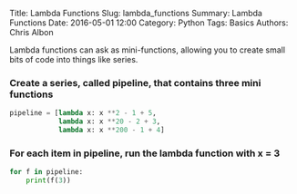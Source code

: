 Title: Lambda Functions
Slug: lambda_functions
Summary: Lambda Functions
Date: 2016-05-01 12:00
Category: Python
Tags: Basics
Authors: Chris Albon



Lambda functions can ask as mini-functions, allowing you to create small bits of code into things like series.

### Create a series, called pipeline, that contains three mini functions


```python
pipeline = [lambda x: x **2 - 1 + 5,
            lambda x: x **20 - 2 + 3,
            lambda x: x **200 - 1 + 4]
```

### For each item in pipeline, run the lambda function with x = 3


```python
for f in pipeline:
    print(f(3))
```
